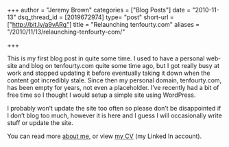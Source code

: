 +++
author = "Jeremy Brown"
categories = ["Blog Posts"]
date = "2010-11-13"
dsq_thread_id = [2019672974]
type= "post"
short-url = ["http://bit.ly/a9vARg"]
title = "Relaunching tenfourty.com"
aliases = "/2010/11/13/relaunching-tenfourty-com/"

+++

This is my first blog post in quite some time. I used to have a per­sonal web­site and blog on tenfourty.com quite some time ago, but I got really busy at work and stopped updat­ing it before even­tu­ally tak­ing it down when the con­tent got incred­i­bly stale. Since then my per­sonal domain, tenfourty.com, has been empty for years, not even a place­holder. I’ve recently had a bit of free time so I thought I would setup a sim­ple site using WordPress.

I prob­a­bly won’t update the site too often so please don’t be dis­ap­point­ed if I don’t blog too much, how­ever it is here and I guess I will occa­sion­ally write stuff or update the site.

You can read more [about me](/about/), or view [my CV](https://www.linkedin.com/in/tenfourty) (my Linked In account).
